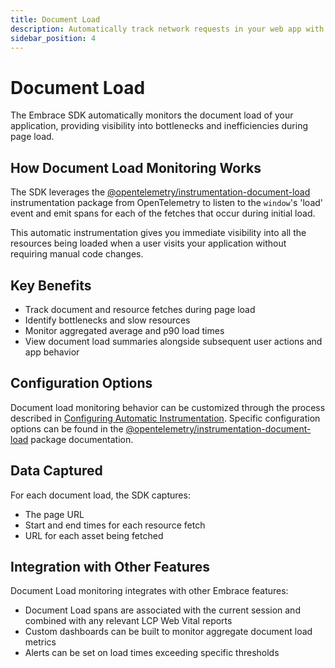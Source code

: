 ```yaml
---
title: Document Load
description: Automatically track network requests in your web app with Embrace
sidebar_position: 4
---
```


# Document Load

The Embrace SDK automatically monitors the document load of your application, providing visibility into bottlenecks and
inefficiencies during page load.

## How Document Load Monitoring Works

The SDK leverages the [@opentelemetry/instrumentation-document-load](https://www.npmjs.com/package/@opentelemetry/instrumentation-document-load)
instrumentation package from OpenTelemetry to listen to the `window`'s 'load' event and emit spans for each of the fetches
that occur during initial load.

This automatic instrumentation gives you immediate visibility into all the resources being loaded when a user visits your
application without requiring manual code changes.

## Key Benefits

- Track document and resource fetches during page load
- Identify bottlenecks and slow resources
- Monitor aggregated average and p90 load times
- View document load summaries alongside subsequent user actions and app behavior

## Configuration Options

Document load monitoring behavior can be customized through the process described in [Configuring Automatic Instrumentation](/web/automatic-instrumentation/index.md#configuring-automatic-instrumentation).
Specific configuration options can be found in the [@opentelemetry/instrumentation-document-load](https://www.npmjs.com/package/@opentelemetry/instrumentation-document-load/v/0.44.1#document-load-instrumentation-options)
package documentation.

## Data Captured

For each document load, the SDK captures:

- The page URL
- Start and end times for each resource fetch
- URL for each asset being fetched

## Integration with Other Features

Document Load monitoring integrates with other Embrace features:

- Document Load spans are associated with the current session and combined with any relevant LCP Web Vital reports
- Custom dashboards can be built to monitor aggregate document load metrics
- Alerts can be set on load times exceeding specific thresholds
